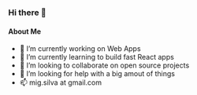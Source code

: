 ### Hi there 👋


#### About Me

- 🔭 I’m currently working on Web Apps
- 🌱 I’m currently learning to build fast React apps
- 👯 I’m looking to collaborate on open source projects
- 🤔 I’m looking for help with a big amout of things
- 📫 mig.silva at gmail.com
